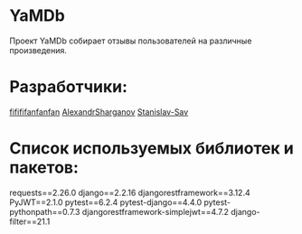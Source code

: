 # YaMDb
Проект YaMDb собирает отзывы пользователей на различные произведения.

# Разработчики:
[fifififanfanfan](https://github.com/fifififanfanfan)
[AlexandrSharganov](https://github.com/AlexandrSharganov)
[Stanislav-Sav](https://github.com/Stanislav-Sav)

# Список используемых библиотек и пакетов:
requests==2.26.0
django==2.2.16
djangorestframework==3.12.4
PyJWT==2.1.0
pytest==6.2.4
pytest-django==4.4.0
pytest-pythonpath==0.7.3
djangorestframework-simplejwt==4.7.2
django-filter==21.1